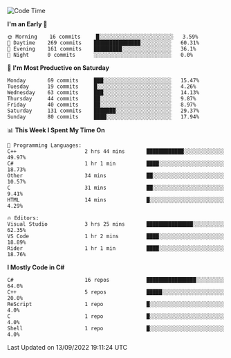 <!--START_SECTION:waka-->
![Code Time](http://img.shields.io/badge/Code%20Time-819%20hrs%2049%20mins-blue)

**I'm an Early 🐤** 

```text
🌞 Morning    16 commits     █░░░░░░░░░░░░░░░░░░░░░░░░   3.59% 
🌆 Daytime    269 commits    ███████████████░░░░░░░░░░   60.31% 
🌃 Evening    161 commits    █████████░░░░░░░░░░░░░░░░   36.1% 
🌙 Night      0 commits      ░░░░░░░░░░░░░░░░░░░░░░░░░   0.0%

```
📅 **I'm Most Productive on Saturday** 

```text
Monday       69 commits     ███░░░░░░░░░░░░░░░░░░░░░░   15.47% 
Tuesday      19 commits     █░░░░░░░░░░░░░░░░░░░░░░░░   4.26% 
Wednesday    63 commits     ███░░░░░░░░░░░░░░░░░░░░░░   14.13% 
Thursday     44 commits     ██░░░░░░░░░░░░░░░░░░░░░░░   9.87% 
Friday       40 commits     ██░░░░░░░░░░░░░░░░░░░░░░░   8.97% 
Saturday     131 commits    ███████░░░░░░░░░░░░░░░░░░   29.37% 
Sunday       80 commits     ████░░░░░░░░░░░░░░░░░░░░░   17.94%

```


📊 **This Week I Spent My Time On** 

```text
💬 Programming Languages: 
C++                      2 hrs 44 mins       ████████████░░░░░░░░░░░░░   49.97% 
C#                       1 hr 1 min          ████░░░░░░░░░░░░░░░░░░░░░   18.73% 
Other                    34 mins             ██░░░░░░░░░░░░░░░░░░░░░░░   10.57% 
C                        31 mins             ██░░░░░░░░░░░░░░░░░░░░░░░   9.41% 
HTML                     14 mins             █░░░░░░░░░░░░░░░░░░░░░░░░   4.29%

🔥 Editors: 
Visual Studio            3 hrs 25 mins       ███████████████░░░░░░░░░░   62.35% 
VS Code                  1 hr 2 mins         ████░░░░░░░░░░░░░░░░░░░░░   18.89% 
Rider                    1 hr 1 min          ████░░░░░░░░░░░░░░░░░░░░░   18.76%

```

**I Mostly Code in C#** 

```text
C#                       16 repos            ████████████████░░░░░░░░░   64.0% 
C++                      5 repos             █████░░░░░░░░░░░░░░░░░░░░   20.0% 
ReScript                 1 repo              █░░░░░░░░░░░░░░░░░░░░░░░░   4.0% 
C                        1 repo              █░░░░░░░░░░░░░░░░░░░░░░░░   4.0% 
Shell                    1 repo              █░░░░░░░░░░░░░░░░░░░░░░░░   4.0%

```



 Last Updated on 13/09/2022 19:11:24 UTC
<!--END_SECTION:waka-->
